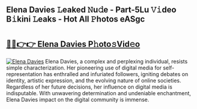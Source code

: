 ## Elena Davies 𝙻eaked 𝙽u𝚍e - Part-5Lu 𝚅𝚒deo B𝚒kini 𝙻eaks - Hot All 𝙿hotos eASgc

# <h2><a href="http://ld0b4xb.urlbe.top/?page=Elena+Davies">🔗🔗👉👉 Elena Davies P𝚑oto𝚜Vid𝚎o</a></h2>

[![Elena Davies](https://i.imgur.com/eBuTRDB.gif)](http://ld0b4xb.urlbe.top/?page=Elena+Davies)
Elena Davies, a complex and perplexing individual, resists simple characterization. Her pioneering use of digital media for self-representation has enthralled and infuriated followers, igniting debates on identity, artistic expression, and the evolving nature of online societies. Regardless of her future decisions, her influence on digital media is indisputable. With unwavering determination and undeniable enchantment, Elena Davies impact on the digital community is immense.
